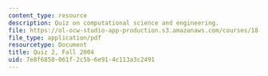 ```yaml
---
content_type: resource
description: Quiz on computational science and engineering.
file: https://ol-ocw-studio-app-production.s3.amazonaws.com/courses/18-085-computational-science-and-engineering-i-fall-2008/7e8f6850061f2c5b6e914c113a3c2491_quiz218085f04.pdf
file_type: application/pdf
resourcetype: Document
title: Quiz 2, Fall 2004
uid: 7e8f6850-061f-2c5b-6e91-4c113a3c2491
---
```

